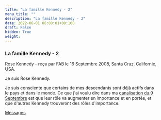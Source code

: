 ```yaml
---
title: "La famille Kennedy - 2"
menu_title: ""
description: "La famille Kennedy - 2"
date: 2022-06-01 06:00:01+00:108
draft: False
hidden: True
weight:
---
```

### La famille Kennedy - 2

Rose Kennedy - reçu par FAB le 16 Septembre 2008, Santa Cruz, Californie, USA.

Je suis Rose Kennedy.

Je suis consciente que certains de mes descendants sont déjà actifs dans le pays et dans le monde. Ce que j'ai voulu dire dans ma [canalisation du 9 Septembre](/fr-contemporary-messages/fr-contemporary-messages-by-date-order/fr-contemporary-messages-2008/fr-2008-9-9-1-fab-rose-kennedy/) est que leur rôle va augmenter en importance et en portée, et que d'autres Kennedy trouveront des rôles d'importance.

[Messages](/fr-contemporary-messages/fr-contemporary-messages-by-date-order/fr-contemporary-messages-2008)
